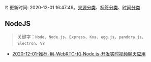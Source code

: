 :alarm_clock: 更新时间: 2020-12-01 16:47:49。[来源分类](../README.md)、[标签分类](../TAGS.md)、[时间分类](../TIMELINE.md)

## NodeJS


> 关键字：`Node`、`Node.js`、`Express`、`Koa`、`egg.js`、`pandora.js`、`Electron`、`V8`



- [2020-12-01-推荐-用-WebRTC-和-Node.js-开发实时视频聊天应用](https://toutiao.io/k/5shq47n) 